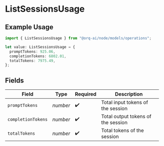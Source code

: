 # ListSessionsUsage

## Example Usage

```typescript
import { ListSessionsUsage } from "@orq-ai/node/models/operations";

let value: ListSessionsUsage = {
  promptTokens: 925.06,
  completionTokens: 6802.01,
  totalTokens: 7975.49,
};
```

## Fields

| Field                              | Type                               | Required                           | Description                        |
| ---------------------------------- | ---------------------------------- | ---------------------------------- | ---------------------------------- |
| `promptTokens`                     | *number*                           | :heavy_check_mark:                 | Total input tokens of the session  |
| `completionTokens`                 | *number*                           | :heavy_check_mark:                 | Total output tokens of the session |
| `totalTokens`                      | *number*                           | :heavy_check_mark:                 | Total tokens of the session        |